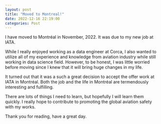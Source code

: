 ```yaml
---
layout: post
title: "Moved to Montreal!"
date: 2022-12-16 22:19:00
categories: Post
---
```


I have moved to Montréal in November, 2022. It was due to my new job at IATA. 

While I really enjoyed working as a data engineer at Corca, I also wanted to utilize all of my experience and knowledge from aviation industry while still working in data science field. However, to be honest, I was little worried before moving since I knew that it will bring huge changes in my life.

It turned out that it was a such a great decision to accept the offer work at IATA in Montréal. Both the job and the life in Montréal are termendously interesting and fulfilling.

There are lots of things I need to learn, but hopefully I will learn them quickly.
I really hope to contribute to promoting the global aviation safety with my works.

Thank you for reading,
have a great day.